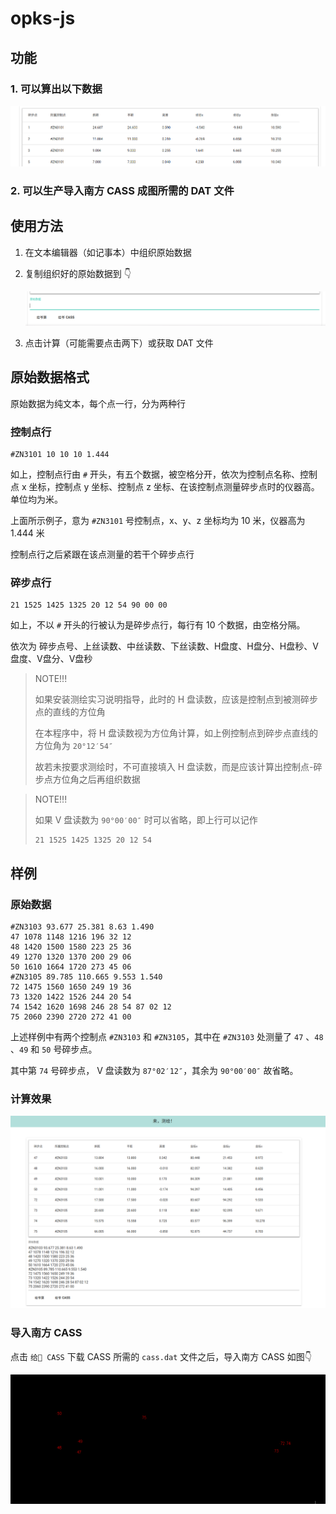 # opks-js

## 功能

### 1. 可以算出以下数据

![如图](assets/image-20210108122227622.png)

### 2. 可以生产导入南方 CASS 成图所需的 DAT 文件

## 使用方法

1. 在文本编辑器（如记事本）中组织原始数据

2. 复制组织好的原始数据到 👇

   ![这个文本框](assets/image-20210108122545694.png)

3. 点击计算（可能需要点击两下）或获取 DAT 文件

## 原始数据格式

原始数据为纯文本，每个点一行，分为两种行

### 控制点行

```text
#ZN3101 10 10 10 1.444
```

如上，控制点行由 `#` 开头，有五个数据，被空格分开，依次为控制点名称、控制点 x 坐标，控制点 y 坐标、控制点 z 坐标、在该控制点测量碎步点时的仪器高。单位均为米。

上面所示例子，意为 `#ZN3101` 号控制点，x、y、z 坐标均为 10 米，仪器高为 1.444 米

控制点行之后紧跟在该点测量的若干个碎步点行

### 碎步点行

```text
21 1525 1425 1325 20 12 54 90 00 00
```

如上，不以 `#` 开头的行被认为是碎步点行，每行有 10 个数据，由空格分隔。

依次为 碎步点号、上丝读数、中丝读数、下丝读数、H盘度、H盘分、H盘秒、V盘度、V盘分、V盘秒

> NOTE!!!
>
> 如果安装测绘实习说明指导，此时的 H 盘读数，应该是控制点到被测碎步点的直线的方位角
>
> 在本程序中，将 H 盘读数视为方位角计算，如上例控制点到碎步点直线的方位角为 `20°12′54″`
>
> 故若未按要求测绘时，不可直接填入 H 盘读数，而是应该计算出控制点-碎步点方位角之后再组织数据



>NOTE!!!
>
>如果 V 盘读数为 `90°00′00″` 时可以省略，即上行可以记作
>
>```text
>21 1525 1425 1325 20 12 54
>```
>
>



## 样例

### 原始数据

```text
#ZN3103 93.677 25.381 8.63 1.490
47 1078 1148 1216 196 32 12
48 1420 1500 1580 223 25 36
49 1270 1320 1370 200 29 06
50 1610 1664 1720 273 45 06
#ZN3105 89.785 110.665 9.553 1.540
72 1475 1560 1650 249 19 36
73 1320 1422 1526 244 20 54
74 1542 1620 1698 246 28 54 87 02 12
75 2060 2390 2720 272 41 00
```

上述样例中有两个控制点 `#ZN3103` 和 `#ZN3105`，其中在 `#ZN3103` 处测量了 `47` 、`48` 、`49` 和 `50` 号碎步点。

其中第 `74` 号碎步点， V 盘读数为 `87°02′12″`，其余为 `90°00′00″` 故省略。

### 计算效果

![计算效果](assets/image-20210108124527312.png)

### 导入南方 CASS

点击 `给👴 CASS` 下载 CASS 所需的 `cass.dat` 文件之后，导入南方 CASS 如图👇

![可以看到原始数据中的几个点（有点少 2333）](assets/image-20210108124910208.png)